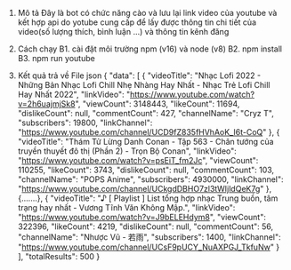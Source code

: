 1. Mô tả
    Đây là bot có chức năng cào và lưu lại link video của youtube và kết hợp api do yotube cung cấp để lấy được thông tin chi tiết của video(số lượng thích, bình luận ...) và thông tin kênh đăng
    
2. Cách chạy
    B1. cài đặt môi trường npm (v16) và node (v8)
    B2. npm install
    B3. npm run youtube
    
3. Kết quả trả về
    File json
    {
        "data": [
            {
            "videoTitle": "Nhạc Lofi 2022 - Những Bản Nhạc Lofi Chill Nhẹ Nhàng Hay Nhất - Nhạc Trẻ Lofi Chill Hay Nhất 2022",
            "linkVideo": "https://www.youtube.com/watch?v=2h6uajmjSk8",
            "viewCount": 3148443,
            "likeCount": 11694,
            "dislikeCount": null,
            "commentCount": 427,
            "channelName": "Cryz T",
            "subscribers": 19800,
            "linkChannel": "https://www.youtube.com/channel/UCD9fZ835fHVhAoK_I6t-CoQ"
            },
            {
            "videoTitle": "Thám Tử Lừng Danh Conan - Tập 563 - Chân tướng của truyền thuyết đô thị (Phần 2) - Trọn Bộ Conan",
            "linkVideo": "https://www.youtube.com/watch?v=psEiT_fm2Jc",
            "viewCount": 110255,
            "likeCount": 3743,
            "dislikeCount": null,
            "commentCount": 103,
            "channelName": "POPS Anime",
            "subscribers": 4930000,
            "linkChannel": "https://www.youtube.com/channel/UCkgdDBHO7zl3tWIjldQeK7g"
            },
            {.......},
            {
            "videoTitle": "♪ [ Playlist ] List tổng hợp nhạc Trung buồn, tâm trạng hay nhất - Vương Tĩnh Văn Không Mập.",
            "linkVideo": "https://www.youtube.com/watch?v=J9bELEHdym8",
            "viewCount": 322396,
            "likeCount": 4219,
            "dislikeCount": null,
            "commentCount": 56,
            "channelName": "Nhược Vũ - 若雨",
            "subscribers": 1400,
            "linkChannel": "https://www.youtube.com/channel/UCsF9pUCY_NuAXPGJ_TkfuNw"
            }
        ],
        "totalResults": 500
    }